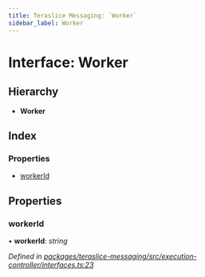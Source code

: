 ```yaml
---
title: Teraslice Messaging: `Worker`
sidebar_label: Worker
---
```


# Interface: Worker

## Hierarchy

* **Worker**

## Index

### Properties

* [workerId](worker.md#workerid)

## Properties

###  workerId

• **workerId**: *string*

*Defined in [packages/teraslice-messaging/src/execution-controller/interfaces.ts:23](https://github.com/terascope/teraslice/blob/b843209f9/packages/teraslice-messaging/src/execution-controller/interfaces.ts#L23)*
